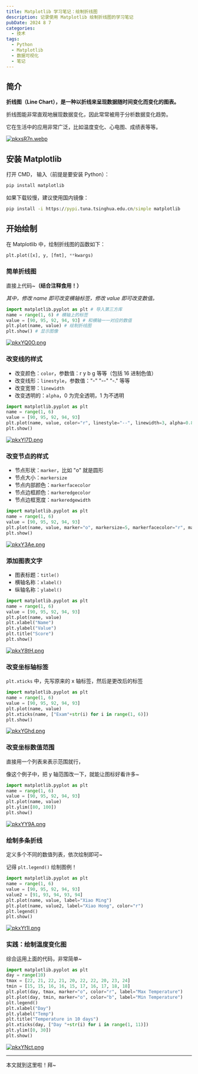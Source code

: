 ```yaml
---
title: Matplotlib 学习笔记：绘制折线图
description: 记录使用 Matplotlib 绘制折线图的学习笔记
pubDate: 2024 8 7
categories:
  - 技术
tags:
  - Python
  - Matplotlib
  - 数据可视化
  - 笔记
---
```

## 简介

**折线图（Line Chart），是一种以折线来呈现数据随时间变化而变化的图表。**

折线图能非常直观地展现数据变化，因此常常被用于分析数据变化趋势。

它在生活中的应用非常广泛，比如温度变化、心电图、成绩表等等。

[![pkxsR7n.webp](https://s21.ax1x.com/2024/08/07/pkxsR7n.webp)](https://imgse.com/i/pkxsR7n)

## 安装 Matplotlib

打开 CMD， 输入（前提是要安装 Python）：

``` cmd
pip install matplotlib
```

如果下载较慢，建议使用国内镜像：

``` cmd
pip install -i https://pypi.tuna.tsinghua.edu.cn/simple matplotlib
```

## 开始绘制

在 Matplotlib 中，绘制折线图的函数如下：

``` python
plt.plot([x], y, [fmt], **kwargs)
```

### 简单折线图

直接上代码~**（结合注释食用！）**

_其中，修改 name 即可改变横轴标签，修改 value 即可改变数值。_

``` python
import matplotlib.pyplot as plt # 导入第三方库
name = range(1, 6) # 横轴上的标签
value = [90, 95, 92, 94, 93] # 和横轴一一对应的数值
plt.plot(name, value) # 绘制折线图
plt.show() # 显示图像
```

[![pkxYQ0O.png](https://s21.ax1x.com/2024/08/06/pkxYQ0O.png)](https://imgse.com/i/pkxYQ0O)

### 改变线的样式

- 改变颜色：`color`，参数值：r y b g 等等（包括 16 进制色值）
- 改变线形：`linestyle`，参数值："-" "--" "-." 等等
- 改变宽带：`linewidth`
- 改变透明的：`alpha`，0 为完全透明，1 为不透明

``` python
import matplotlib.pyplot as plt
name = range(1, 6)
value = [90, 95, 92, 94, 93]
plt.plot(name, value, color="r", linestyle="--", linewidth=3, alpha=0.8)
plt.show()
```

[![pkxYl7D.png](https://s21.ax1x.com/2024/08/06/pkxYl7D.png)](https://imgse.com/i/pkxYl7D)

### 改变节点的样式

- 节点形状：`marker`，比如 "o" 就是圆形
- 节点大小：`markersize`
- 节点内部颜色：`markerfacecolor`
- 节点边框颜色：`markeredgecolor`
- 节点边框宽度：`markeredgewidth`

``` python
import matplotlib.pyplot as plt
name = range(1, 6)
value = [90, 95, 92, 94, 93]
plt.plot(name, value, marker="o", markersize=5, markerfacecolor="r", markeredgecolor="b", markeredgewidth=2)
plt.show()
```

[![pkxY3Ae.png](https://s21.ax1x.com/2024/08/06/pkxY3Ae.png)](https://imgse.com/i/pkxY3Ae)

### 添加图表文字

- 图表标题：`title()`
- 横轴名称：`xlabel()`
- 纵轴名称：`ylabel()`

``` python
import matplotlib.pyplot as plt
name = range(1, 6)
value = [90, 95, 92, 94, 93]
plt.plot(name, value)
plt.xlabel("Name")
plt.ylabel("Value")
plt.title("Score")
plt.show()
```

[![pkxY8tH.png](https://s21.ax1x.com/2024/08/06/pkxY8tH.png)](https://imgse.com/i/pkxY8tH)

### 改变坐标轴标签

`plt.xticks` 中，先写原来的 x 轴标签，然后是更改后的标签

``` python
import matplotlib.pyplot as plt
name = range(1, 6)
value = [90, 95, 92, 94, 93]
plt.plot(name, value)
plt.xticks(name, ["Exam"+str(i) for i in range(1, 6)])
plt.show()
```

[![pkxYGhd.png](https://s21.ax1x.com/2024/08/06/pkxYGhd.png)](https://imgse.com/i/pkxYGhd)

### 改变坐标数值范围

直接用一个列表来表示范围就行，

像这个例子中，把 y 轴范围改一下，就能让图标好看许多~

``` python
import matplotlib.pyplot as plt
name = range(1, 6)
value = [90, 95, 92, 94, 93]
plt.plot(name, value)
plt.ylim([80, 100])
plt.show()
```

[![pkxYY9A.png](https://s21.ax1x.com/2024/08/06/pkxYY9A.png)](https://imgse.com/i/pkxYY9A)

### 绘制多条折线

定义多个不同的数值列表，依次绘制即可~

记得 `plt.legend()` 绘制图例！

``` python
import matplotlib.pyplot as plt
name = range(1, 6)
value = [90, 95, 92, 94, 93]
value2 = [91, 93, 94, 93, 94]
plt.plot(name, value, label="Xiao Ming")
plt.plot(name, value2, label="Xiao Hong", color="r")
plt.legend()
plt.show()
```

[![pkxYt1I.png](https://s21.ax1x.com/2024/08/06/pkxYt1I.png)](https://imgse.com/i/pkxYt1I)

### 实践：绘制温度变化图

综合运用上面的代码，非常简单~

``` python
import matplotlib.pyplot as plt
day = range(10)
tmax = [22, 21, 22, 21, 20, 22, 22, 20, 23, 24]
tmin = [15, 15, 16, 16, 15, 17, 16, 17, 18, 18]
plt.plot(day, tmax, marker="o", color="r", label="Max Temperature")
plt.plot(day, tmin, marker="o", color="b", label="Min Temperature")
plt.legend()
plt.xlabel("Day")
plt.ylabel("Temp")
plt.title("Temperature in 10 days")
plt.xticks(day, ["Day "+str(i) for i in range(1, 11)])
plt.ylim([0, 30])
plt.show()
```

[![pkxYNct.png](https://s21.ax1x.com/2024/08/06/pkxYNct.png)](https://imgse.com/i/pkxYNct)

---

本文就到这里啦！拜~